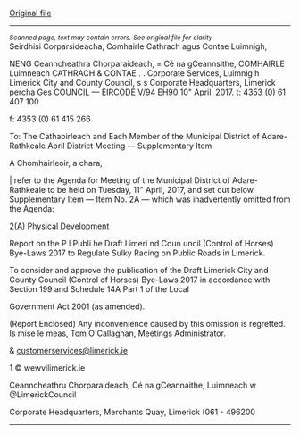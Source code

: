 [Original file](https://beta.limerick.ie/sites/default/files/media/documents/2017-04/Supplementary%20Agenda.pdf)

---
*<small>Scanned page, text may contain errors. See original file for clarity</small>*  
Seirdhisi Corparsideacha,
Comhairle Cathrach agus Contae Luimnigh,

NENG Ceanncheathra Chorparaideach,
= Cé na gCeannsithe,
COMHAIRLE Luimneach
CATHRACH & CONTAE
. . Corporate Services,
Luimnig h Limerick City and County Council,
s s Corporate Headquarters,
Limerick percha Ges
COUNCIL —
EIRCODE V/94 EH90
10" April, 2017. t: 4353 (0) 61 407 100

f: 4353 (0) 61 415 266

To: The Cathaoirleach and Each Member of the Municipal District of Adare-Rathkeale
April District Meeting — Supplementary Item

A Chomhairleoir, a chara,

| refer to the Agenda for Meeting of the Municipal District of Adare-Rathkeale to be held on Tuesday,
11" April, 2017, and set out below Supplementary Item — Item No. 2A — which was inadvertently
omitted from the Agenda:

2(A) Physical Development

Report on the P l Publi he Draft Limeri nd Coun uncil (Control of
Horses) Bye-Laws 2017 to Regulate Sulky Racing on Public Roads in Limerick.

To consider and approve the publication of the Draft Limerick City and County Council (Control of
Horses) Bye-Laws 2017 in accordance with Section 199 and Schedule 14A Part 1 of the Local

Government Act 2001 (as amended).

(Report Enclosed)
Any inconvenience caused by this omission is regretted.
Is mise le meas,
Tom O'Callaghan,
Meetings Administrator.

& customerservices@limerick.ie

1 © wewvilimerick.ie

Ceanncheathru Chorparaideach, Cé na gCeannaithe, Luimneach w @LimerickCouncil

Corporate Headquarters, Merchants Quay, Limerick (061 - 496200


---
